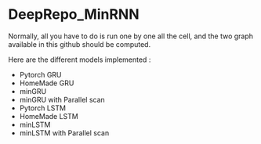 # DeepRepo_MinRNN

Normally, all you have to do is run one by one all the cell, and the two graph available in this github should be computed.

Here are the different models implemented : 
- Pytorch GRU
- HomeMade GRU
- minGRU
- minGRU with Parallel scan
- Pytorch LSTM
- HomeMade LSTM
- minLSTM
- minLSTM with Parallel scan
